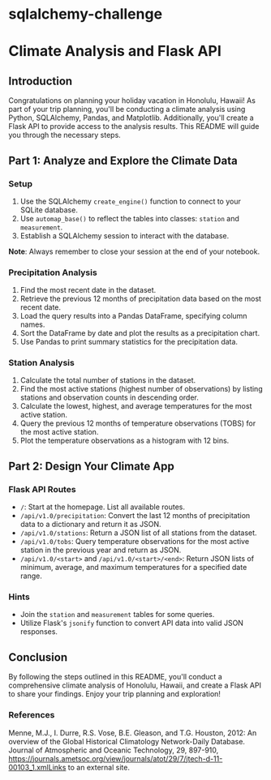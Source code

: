# sqlalchemy-challenge

# Climate Analysis and Flask API

## Introduction

Congratulations on planning your holiday vacation in Honolulu, Hawaii! As part of your trip planning, you'll be conducting a climate analysis using Python, SQLAlchemy, Pandas, and Matplotlib. Additionally, you'll create a Flask API to provide access to the analysis results. This README will guide you through the necessary steps.

## Part 1: Analyze and Explore the Climate Data

### Setup

1. Use the SQLAlchemy `create_engine()` function to connect to your SQLite database.
2. Use `automap_base()` to reflect the tables into classes: `station` and `measurement`.
3. Establish a SQLAlchemy session to interact with the database.

**Note**: Always remember to close your session at the end of your notebook.

### Precipitation Analysis

1. Find the most recent date in the dataset.
2. Retrieve the previous 12 months of precipitation data based on the most recent date.
3. Load the query results into a Pandas DataFrame, specifying column names.
4. Sort the DataFrame by date and plot the results as a precipitation chart.
5. Use Pandas to print summary statistics for the precipitation data.

### Station Analysis

1. Calculate the total number of stations in the dataset.
2. Find the most active stations (highest number of observations) by listing stations and observation counts in descending order.
3. Calculate the lowest, highest, and average temperatures for the most active station.
4. Query the previous 12 months of temperature observations (TOBS) for the most active station.
5. Plot the temperature observations as a histogram with 12 bins.

## Part 2: Design Your Climate App

### Flask API Routes

- `/`: Start at the homepage. List all available routes.
- `/api/v1.0/precipitation`: Convert the last 12 months of precipitation data to a dictionary and return it as JSON.
- `/api/v1.0/stations`: Return a JSON list of all stations from the dataset.
- `/api/v1.0/tobs`: Query temperature observations for the most active station in the previous year and return as JSON.
- `/api/v1.0/<start>` and `/api/v1.0/<start>/<end>`: Return JSON lists of minimum, average, and maximum temperatures for a specified date range.

### Hints

- Join the `station` and `measurement` tables for some queries.
- Utilize Flask's `jsonify` function to convert API data into valid JSON responses.

## Conclusion

By following the steps outlined in this README, you'll conduct a comprehensive climate analysis of Honolulu, Hawaii, and create a Flask API to share your findings. Enjoy your trip planning and exploration!


### References
Menne, M.J., I. Durre, R.S. Vose, B.E. Gleason, and T.G. Houston, 2012: An overview of the Global Historical Climatology Network-Daily Database. Journal of Atmospheric and Oceanic Technology, 29, 897-910, https://journals.ametsoc.org/view/journals/atot/29/7/jtech-d-11-00103_1.xmlLinks to an external site.
